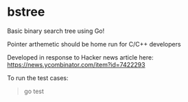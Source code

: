 bstree
======

Basic binary search tree using Go!

Pointer arthemetic should be  home run for C/C++ developers


Developed in response to Hacker news article here:
https://news.ycombinator.com/item?id=7422293

To run the test cases:
> go test
